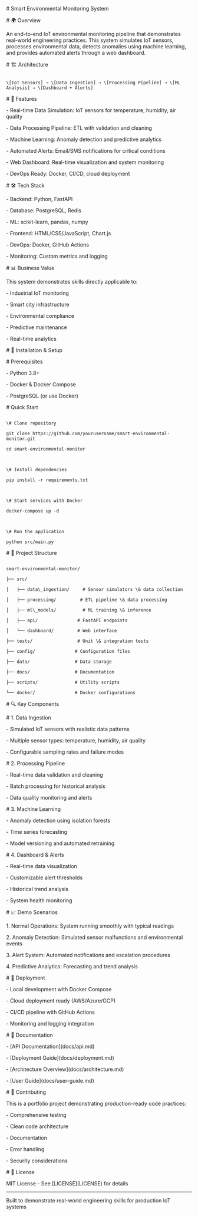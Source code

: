\# Smart Environmental Monitoring System



\# 🌍 Overview

An end-to-end IoT environmental monitoring pipeline that demonstrates real-world engineering practices. This system simulates IoT sensors, processes environmental data, detects anomalies using machine learning, and provides automated alerts through a web dashboard.



\# 🏗️ Architecture

```

\[IoT Sensors] → \[Data Ingestion] → \[Processing Pipeline] → \[ML Analysis] → \[Dashboard + Alerts]

```



\# 🚀 Features

\- Real-time Data Simulation: IoT sensors for temperature, humidity, air quality

\- Data Processing Pipeline: ETL with validation and cleaning

\- Machine Learning: Anomaly detection and predictive analytics

\- Automated Alerts: Email/SMS notifications for critical conditions

\- Web Dashboard: Real-time visualization and system monitoring

\- DevOps Ready: Docker, CI/CD, cloud deployment



\# 🛠️ Tech Stack

\- Backend: Python, FastAPI

\- Database: PostgreSQL, Redis

\- ML: scikit-learn, pandas, numpy

\- Frontend: HTML/CSS/JavaScript, Chart.js

\- DevOps: Docker, GitHub Actions

\- Monitoring: Custom metrics and logging



\# 📊 Business Value

This system demonstrates skills directly applicable to:

\- Industrial IoT monitoring

\- Smart city infrastructure

\- Environmental compliance

\- Predictive maintenance

\- Real-time analytics



\# 🔧 Installation \& Setup



\# Prerequisites

\- Python 3.8+

\- Docker \& Docker Compose

\- PostgreSQL (or use Docker)



\# Quick Start

```

\# Clone repository

git clone https://github.com/yourusername/smart-environmental-monitor.git

cd smart-environmental-monitor



\# Install dependencies

pip install -r requirements.txt



\# Start services with Docker

docker-compose up -d



\# Run the application

python src/main.py

```

\# 📁 Project Structure

```

smart-environmental-monitor/

├── src/

│   ├── data\_ingestion/     # Sensor simulators \& data collection

│   ├── processing/         # ETL pipeline \& data processing

│   ├── ml\_models/          # ML training \& inference

│   ├── api/               # FastAPI endpoints

│   └── dashboard/         # Web interface

├── tests/                 # Unit \& integration tests

├── config/               # Configuration files

├── data/                 # Data storage

├── docs/                 # Documentation

├── scripts/              # Utility scripts

└── docker/               # Docker configurations

```



\# 🔍 Key Components



\# 1. Data Ingestion

\- Simulated IoT sensors with realistic data patterns

\- Multiple sensor types: temperature, humidity, air quality

\- Configurable sampling rates and failure modes



\# 2. Processing Pipeline

\- Real-time data validation and cleaning

\- Batch processing for historical analysis

\- Data quality monitoring and alerts



\# 3. Machine Learning

\- Anomaly detection using isolation forests

\- Time series forecasting

\- Model versioning and automated retraining



\# 4. Dashboard \& Alerts

\- Real-time data visualization

\- Customizable alert thresholds

\- Historical trend analysis

\- System health monitoring



\# 📈 Demo Scenarios

1\. Normal Operations: System running smoothly with typical readings

2\. Anomaly Detection: Simulated sensor malfunctions and environmental events

3\. Alert System: Automated notifications and escalation procedures

4\. Predictive Analytics: Forecasting and trend analysis



\# 🚀 Deployment

\- Local development with Docker Compose

\- Cloud deployment ready (AWS/Azure/GCP)

\- CI/CD pipeline with GitHub Actions

\- Monitoring and logging integration



\# 📝 Documentation

\- \[API Documentation](docs/api.md)

\- \[Deployment Guide](docs/deployment.md)

\- \[Architecture Overview](docs/architecture.md)

\- \[User Guide](docs/user-guide.md)



\# 🤝 Contributing

This is a portfolio project demonstrating production-ready code practices:

\- Comprehensive testing

\- Clean code architecture

\- Documentation

\- Error handling

\- Security considerations



\# 📄 License

MIT License - See \[LICENSE](LICENSE) for details



---

Built to demonstrate real-world engineering skills for production IoT systems


